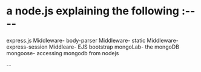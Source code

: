 # a node.js explaining the following :----
   express.js
   Middleware- body-parser
   Middleware- static
   Middleware- express-session
   Middleare-  EJS
   bootstrap 
   mongoLab- the mongoDB 
   mongoose- accessing mongodb from nodejs

-- 




